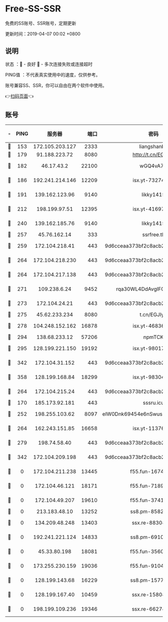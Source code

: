 # Free-SS-SSR

免费的SS账号、SSR账号，定期更新

更新时间：2019-04-07 00:02 +0800

## 说明

状态     ：🙂 - 良好 🙁 - 多次连接失败或连接超时

PING值   ：不代表真实使用中的速度，仅供参考。

账号兼容SS、SSR，你可以自由在两个软件中使用。

👉[扫码页面](https://liesauer.github.io/Free-SS-SSR/)👈

## 账号

|-|PING|服务器|端口|密码|加密方式|区域|
|:----:|:----:|:-----:|-----:|:----:|:----:|:----:|
|🙂|153|172.105.203.127|2333|liangshanbo|chacha20|JP|
|🙂|179|91.188.223.72|8080|http://t.cn/EGJIyrl|rc4-md5|RU|
|🙂|182|46.17.43.2|22100|wGQ4vA7D|aes-256-gcm|RU|
|🙂|186|192.241.214.146|12209|isx.yt-73274152|aes-256-cfb|US|
|🙂|191|139.162.123.96|9140|likky1415|aes-256-cfb|JP|
|🙂|212|198.199.97.51|12395|isx.yt-41697089|aes-256-cfb|US|
|🙂|240|139.162.185.76|9140|likky1415|aes-256-cfb|DE|
|🙂|257|45.76.162.14|333|ssrfree.tk|rc4|SG|
|🙂|259|172.104.218.41|443|9d6cceaa373bf2c8acb22e60b6a58be6|aes-256-cfb|US|
|🙂|264|172.104.218.230|443|9d6cceaa373bf2c8acb22e60b6a58be6|aes-256-cfb|US|
|🙂|264|172.104.217.138|443|9d6cceaa373bf2c8acb22e60b6a58be6|aes-256-cfb|US|
|🙂|271|109.238.6.24|9452|rqa30WL4DdAvgIFG6Fs3znzTa|aes-256-cfb|FR|
|🙂|273|172.104.24.21|443|9d6cceaa373bf2c8acb22e60b6a58be6|aes-256-cfb|US|
|🙂|275|45.62.233.234|8080|t.cn/EGJIyrl|rc4-md5|CA|
|🙂|278|104.248.152.162|16878|isx.yt-46836343|aes-256-cfb|SG|
|🙂|294|138.68.233.12|57206|npmTCK|rc4-md5|US|
|🙂|295|128.199.221.150|19192|isx.yt-98017848|aes-256-cfb|SG|
|🙂|342|172.104.31.152|443|9d6cceaa373bf2c8acb22e60b6a58be6|aes-256-cfb|US|
|🙂|358|128.199.168.84|18299|isx.yt-98304416|aes-256-cfb|SG|
|🙂|264|172.104.215.24|443|9d6cceaa373bf2c8acb22e60b6a58be6|aes-256-cfb|US|
|🙁|170|185.173.92.181|443|sssru.icu|rc4-md5|RU|
|🙁|252|198.255.103.62|8097|eIW0Dnk69454e6nSwuspv9DmS201tQ0D|aes-256-cfb|US|
|🙁|264|162.243.151.85|16658|isx.yt-11376029|aes-256-cfb|US|
|🙁|279|198.74.58.40|443|9d6cceaa373bf2c8acb22e60b6a58be6|aes-256-cfb|US|
|🙁|342|172.104.209.198|443|9d6cceaa373bf2c8acb22e60b6a58be6|aes-256-cfb|US|
|🙁|0|172.104.211.238|13445|f55.fun-16745538|aes-256-cfb|US|
|🙁|0|172.104.46.121|18171|f55.fun-71890851|aes-256-cfb|SG|
|🙁|0|172.104.49.207|19610|f55.fun-37419805|aes-256-cfb|SG|
|🙁|0|213.183.48.10|13252|ss8.pm-85820863|rc4-md5|RU|
|🙁|0|134.209.48.248|13403|ssx.re-88308510|aes-256-cfb|US|
|🙁|0|192.241.221.124|14833|ss8.pm-69109154|aes-256-cfb|US|
|🙁|0|45.33.80.198|18081|f55.fun-35602530|aes-256-cfb|US|
|🙁|0|173.255.230.159|19036|f55.fun-91049822|aes-256-cfb|US|
|🙁|0|128.199.143.68|16229|ss8.pm-15775496|aes-256-cfb|SG|
|🙁|0|128.199.167.40|10459|ssx.re-15808413|aes-256-cfb|SG|
|🙁|0|198.199.109.236|19346|ssx.re-66274137|aes-256-cfb|US|
